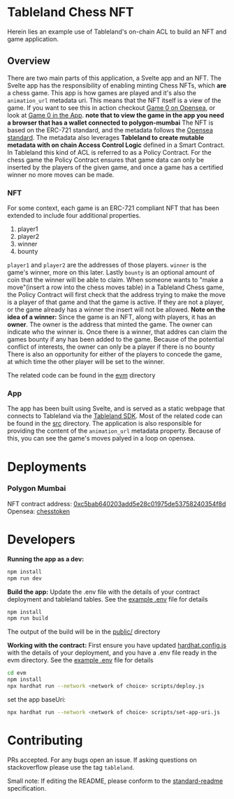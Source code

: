 # Tableland Chess NFT

Herein lies an example use of Tableland's on-chain ACL to build an NFT and game application.

## Overview

There are two main parts of this application, a Svelte app and an NFT.
The Svelte app has the responsibility of enabling minting Chess NFTs, which **are** a chess game.  This app is how games are played and it's also the `animation_url` metadata uri. This means that the NFT itself is a view of the game. If you want to see this in action checkout [Game 0 on Opensea](https://testnets.opensea.io/assets/mumbai/0xd96b8ef04ffe58afb6a7acd840dd1954d3435050/0), or look at [Game 0 in the App](https://d49bgqk3gxy9r.cloudfront.net/?white=0x1Ba0D9DdC122351316Ba663c2148269b32AA052c&black=0x117e46D40eC17e7Aa2C68A0B923387f5De4e6B4E&game=0).  __note that to view the game in the app you need a browser that has a wallet connected to polygon-mumbai__
The NFT is based on the ERC-721 standard, and the metadata follows the [Opensea standard](https://docs.opensea.io/docs/metadata-standards).  The metadata also leverages **Tableland to create mutable metadata with on chain Access Control Logic** defined in a Smart Contract. In Tableland this kind of ACL is referred to as a Policy Contract. For the chess game the Policy Contract ensures that game data can only be inserted by the players of the given game, and once a game has a certified winner no more moves can be made.

### NFT

For some context, each game is an ERC-721 compliant NFT that has been extended to include four additional properties.

 1. player1
 2. player2
 3. winner
 4. bounty

`player1` and `player2` are the addresses of those players.  `winner` is the game's winner, more on this later. Lastly `bounty` is an optional amount of coin that the winner will be able to claim.  When someone wants to "make a move"(insert a row into the chess moves table) in a Tableland Chess game, the Policy Contract will first check that the address trying to make the move is a player of that game and that the game is active.  If they are not a player, or the game already has a winner the insert will not be allowed.
**Note on the idea of a winner:** Since the game is an NFT, along with players, it has an **owner**.  The owner is the address that minted the game.  The owner can indicate who the winner is.  Once there is a winner, that addres can claim the games bounty if any has been added to the game. Because of the potential conflict of interests, the owner can only be a player if there is no bounty There is also an opportunity for either of the players to concede the game, at which time the other player will be set to the winner.

The related code can be found in the [evm](https://github.com/tablelandnetwork/example-apps/tree/main/chess/evm) directory

### App

The app has been built using Svelte, and is served as a static webpage that connects to Tableland via the [Tableland SDK](https://github.com/tablelandnetwork/js-tableland).  Most of the related code can be found in the [src](https://github.com/tablelandnetwork/example-apps/tree/main/chess/src) directory.  The application is also responsible for providing the content of the `animation_url` metadata property.  Because of this, you can see the game's moves palyed in a loop on opensea.

# Deployments

### Polygon Mumbai

NFT contract address: [0xc5bab640203add5e28c01975de53758240354f8d](https://mumbai.polygonscan.com/address/0xc5bab640203add5e28c01975de53758240354f8d)
Opensea: [chesstoken](https://testnets.opensea.io/collection/chesstoken-ltbmvkhlok)


# Developers

**Running the app as a dev:**
```bash
npm install
npm run dev
```

**Build the app:**
Update the .env file with the details of your contract deployment and tableland tables. See the [example .env](https://github.com/tablelandnetwork/example-apps/tree/main/chess/.env.example) file for details
```bash
npm install
npm run build
```
The output of the build will be in the [public/](https://github.com/tablelandnetwork/example-apps/tree/main/chess/public) directory

**Working with the contract:**
First ensure you have updated [hardhat.config.js](https://github.com/tablelandnetwork/example-apps/tree/main/chess/hardhat.config.js) with the details of your deployment, and you have a .env file ready in the evm directory. See the [example .env](https://github.com/tablelandnetwork/example-apps/tree/main/chess/evm/.env.example) file for details

```bash
cd evm
npm install
npx hardhat run --network <network of choice> scripts/deploy.js
````

set the app baseUri:
```bash
npx hardhat run --network <network of choice> scripts/set-app-uri.js
````

# Contributing

PRs accepted.
For any bugs open an issue.
If asking questions on stackoverflow please use the tag `tableland`.

Small note: If editing the README, please conform to the [standard-readme](https://github.com/RichardLitt/standard-readme) specification.

